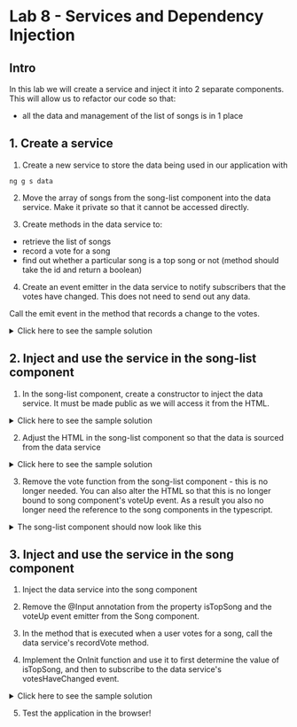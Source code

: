 # Lab 8 - Services and Dependency Injection

## Intro

In this lab we will create a service and inject it into 2 separate components. This will allow us to refactor our code so that:
- all the data and management of the list of songs is in 1 place

## 1. Create a service

1. Create a new service to store the data being used in our application with 

`
ng g s data
`

2. Move the array of songs from the song-list component into the data service. Make it private so that it cannot be accessed directly.

3. Create methods in the data service to:
- retrieve the list of songs
- record a vote for a song
- find out whether a particular song is a top song or not (method should take the id and return a boolean)

4. Create an event emitter in the data service to notify subscribers that the votes have changed. This does not need to send out any data.

Call the emit event in the method that records a change to the votes.

<details>
<summary>
Click here to see the sample solution
</summary>

```typescript
import { EventEmitter, Injectable } from '@angular/core';
import { SongInterface } from './data/SongInterface';


@Injectable({
  providedIn: 'root'
})
export class DataService {

  constructor() { }

    private songs : SongInterface[]  = [
      {id: 1, title:"Billie Jean", artist: "Michael Jackson", dateReleased: new Date(1983,1,2), price: 10.99, votes:0},
      {id: 2, title:"I don't wanna miss a thing", artist: "Aerosmith", dateReleased: new Date(1998,5,2), price: 9.99, votes:0},
      {id: 3, title:"My heart will go on", artist: "Celine Dion", dateReleased: new Date(1997,11,19), price: 7.99, votes:0}
    ];

    votesHaveChanged = new EventEmitter<void>();

    getSongs() : SongInterface[] {
      return this.songs;
    }

    recordVote(id :number) : void {
      this.songs.find(song => song.id === id)!.votes += 1;
      this.votesHaveChanged.emit();
    }

    isTopSong(id: number) : boolean {
      const maxVotes = Math.max(...this.songs.map(song => song.votes));
      if (maxVotes === 0) {
        return false;
      }
      return this.songs.find(song => song.id === id)!.votes === maxVotes;
    }

}

```
</details>

## 2. Inject and use the service in the song-list component

1. In the song-list component, create a constructor to inject the data service. It must be made public as we will access it from the HTML.

<details>
<summary>
Click here to see the sample solution
</summary>

```typescript
  constructor(public dataService: DataService) {
   
  }
```
</details>

2. Adjust the HTML in the song-list component so that the data is sourced from the data service

<details>
<summary>
Click here to see the sample solution
</summary>

```html
<ul [ngStyle]="ulStyle">
    <app-song *ngFor="let song of dataService.getSongs()" [song]="song" (voteUp)="vote($event)" ></app-song>
</ul>
```
</details>

3. Remove the vote function from the song-list component - this is no longer needed. You can also alter the HTML so that this is no longer bound to song component's voteUp event. As a result you also no longer need the reference to the song components in the typescript.

<details>
<summary>
The song-list component should now look like this
</summary>

```typescript
import { Component, ViewChild, ViewChildren } from '@angular/core';
import { SongComponent } from '../song/song.component';
import { NgFor, NgStyle } from '@angular/common';
import { DataService } from '../data.service';

@Component({
  selector: 'app-song-list',
  standalone: true,
  imports: [SongComponent, NgFor, NgStyle],
  templateUrl: './song-list.component.html',
  styleUrl: './song-list.component.css'
})
export class SongListComponent {

  constructor(public dataService: DataService) {   
  }

  ulStyle = {
    'list-style-type': 'none',
    padding: '0'
  };

}
```

```html
<ul [ngStyle]="ulStyle">
    <app-song *ngFor="let song of dataService.getSongs()" [song]="song" ></app-song>
</ul>
```
</details>

## 3. Inject and use the service in the song component

1. Inject the data service into the song component

2. Remove the @Input annotation from the property isTopSong and the voteUp event emitter from the Song component.

3. In the method that is executed when a user votes for a song, call the data service's recordVote method.

4. Implement the OnInit function and use it to first determine the value of isTopSong, and then to subscribe to the data service's votesHaveChanged event.

<details>
<summary>
Click here to see the sample solution
</summary>

```typescript
import { Component, Input, OnInit} from '@angular/core';
import { CurrencyPipe, DatePipe, NgIf, NgStyle } from '@angular/common';
import { SongInterface } from '../data/SongInterface';
import { DataService } from '../data.service';

@Component({
  selector: 'app-song',
  standalone: true,
  imports: [NgIf, NgStyle, DatePipe, CurrencyPipe],
  templateUrl: './song.component.html',
  styleUrl: './song.component.css'
})
export class SongComponent implements OnInit {

  constructor(private dataService: DataService) { }

  @Input({required: true}) song!: SongInterface;

  isTopSong : boolean = false;

  ngOnInit() {
    this.isTopSong = this.dataService.isTopSong(this.song.id);
    this.dataService.votesHaveChanged.subscribe(() => {
      this.isTopSong = this.dataService.isTopSong(this.song.id);
    }); 
  }

  clickVoteUp() {
    this.dataService.recordVote(this.song.id);
  }

}

```
</details>

5. Test the application in the browser!